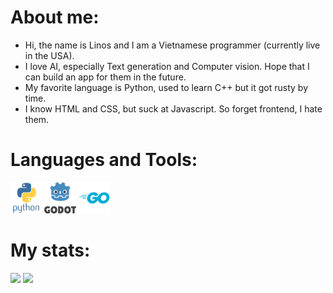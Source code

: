 # About me:
- Hi, the name is Linos and I am a Vietnamese programmer (currently live in the USA).
- I love AI, especially Text generation and Computer vision. Hope that I can build an app for them in the future.
- My favorite language is Python, used to learn C++ but it got rusty by time.
- I know HTML and CSS, but suck at Javascript. So forget frontend, I hate them.

# Languages and Tools:

<div>
  <img src="https://github.com/devicons/devicon/blob/master/icons/python/python-original-wordmark.svg" width="10%"/>
  <img src="https://github.com/devicons/devicon/blob/master/icons/godot/godot-original-wordmark.svg" width="10%"/>
  <img src="https://github.com/devicons/devicon/blob/master/icons/go/go-original-wordmark.svg" width="10%"/>
</div>

# My stats:

<img src="https://github-readme-stats.vercel.app/api?username=Linos1391&layout=compact&theme=vision-friendly-dark" width = "370">
<img src="https://github-readme-stats.vercel.app/api/top-langs/?username=Linos1391&layout=compact&theme=vision-friendly-dark" width = "370">
